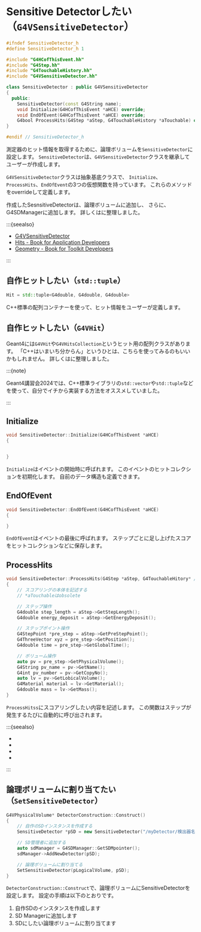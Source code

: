# Sensitive Detectorしたい（``G4VSensitiveDetector``）

```cpp
#ifndef SensitiveDetector_h
#define SensitiveDetector_h 1

#include "G4HCofThisEvent.hh"
#include "G4Step.hh"
#include "G4TouchableHistory.hh"
#include "G4VSensitiveDetector.hh"

class SensitiveDetector : public G4VSensitiveDetector
{
  public:
    SensitiveDetector(const G4String name);
    void Initialize(G4HCofThisEvent *aHCE) override;
    void EndOfEvent(G4HCofThisEvent *aHCE) override;
    G4bool ProcessHits(G4Step *aStep, G4TouchableHistory *aTouchable) override;
}

#endif // SensitiveDetector_h
```

測定器のヒット情報を取得するために、論理ボリュームを``SensitiveDetector``に設定します。
``SensitiveDetector``は、``G4VSensitiveDetector``クラスを継承してユーザーが作成します。

``G4VSensitiveDetector``クラスは抽象基底クラスで、
``Initialize``、``ProcessHits``、``EndOfEvent``の3つの仮想関数を持っています。
これらのメソッドをoverrideして定義します。

作成したSesnsitiveDetectorは、論理ボリュームに追加し、
さらに、G4SDManagerに追加します。
詳しくは[](./geant4-logicalvolume-sensitivedetector.md)に整理しました。

:::{seealso}

- [G4VSensitiveDetector](https://geant4.kek.jp/Reference/11.2.0/classG4VSensitiveDetector.html)
- [Hits - Book for Application Developers](https://geant4-userdoc.web.cern.ch/UsersGuides/ForApplicationDeveloper/html/Detector/hit.html)
- [Geometry - Book for Toolkit Developers](https://geant4-userdoc.web.cern.ch/UsersGuides/ForToolkitDeveloper/html/OOAnalysisDesign/Geometry/geometry.html)

:::

## 自作ヒットしたい（``std::tuple``）

```cpp
Hit = std::tuple<G4double, G4double, G4double>
```

C++標準の配列コンテナーを使って、ヒット情報をユーザーが定義します。

## 自作ヒットしたい（``G4VHit``）

Geant4には``G4VHit``や``G4VHitsCollection``というヒット用の配列クラスがあります。
「C++はいまいち分からん」というひとは、こちらを使ってみるのもいいかもしれません。
詳しくは[](./geant4-scoring-hitscollection.md)に整理しました。

:::{note}

Geant4講習会2024では、C++標準ライブラリの``std::vector``や``std::tuple``などを使って、自分でイチから実装する方法をオススメしていました。

:::

## Initialize

```cpp
void SensitiveDetector::Initialize(G4HCofThisEvent *aHCE)
{


}
```

``Initialize``はイベントの開始時に呼ばれます。
このイベントのヒットコレクションを初期化します。
自前のデータ構造も定義できます。

## EndOfEvent

```cpp
void SensitiveDetector::EndOfEvent(G4HCofThisEvent *aHCE)
{

}
```

``EndOfEvent``はイベントの最後に呼ばれます。
ステップごとに足し上げたスコアをヒットコレクションなどに保存します。

## ProcessHits

```cpp
void SensitiveDetector::ProcessHits(G4Step *aStep, G4TouchableHitory* /* aTouchable */)
{
    // スコアリングの本体を記述する
    // *aTouchableはobsolete

    // ステップ操作
    G4double step_length = aStep->GetStepLength();
    G4double energy_deposit = aStep->GetEnergyDeposit();

    // ステップポイント操作
    G4StepPoint *pre_step = aStep->GetPreStepPoint();
    G4ThreeVector xyz = pre_step->GetPosition();
    G4double time = pre_step->GetGlobalTime();

    // ボリューム操作
    auto pv = pre_step->GetPhysicalVolume();
    G4String pv_name = pv->GetName();
    G4int pv_number = pv->GetCopyNo();
    auto lv = pv->GetLobicalVolume();
    G4Material material = lv->GetMaterial();
    G4double mass = lv->GetMass();
}
```

``ProcessHitss``にスコアリングしたい内容を記述します。
この関数はステップが発生するたびに自動的に呼び出されます。

:::{seealso}

- [](./geant4-step.md)
- [](./geant4-track.md)
- [](./geant4-physicalvolume.md)
- [](./geant4-logicalvolume.md)

:::

## 論理ボリュームに割り当てたい（``SetSensitiveDetector``）

```cpp
G4VPhysicalVolume* DetectorConstruction::Construct()
{
    // 自作のSDインスタンスを作成する
    SensitiveDetector *pSD = new SensitiveDetector("/myDetector/検出器名");

    // SD管理者に追加する
    auto sdManager = G4SDManager::GetSDMpointer();
    sdManager->AddNewDetector(pSD);

    // 論理ボリュームに割り当てる
    SetSensitiveDetector(pLogicalVolume, pSD);
}
```

``DetectorConstruction::Construct``で、論理ボリュームにSensitiveDetectorを設定します。
設定の手順は以下のとおりです。

1. 自作SDのインスタンスを作成します
2. SD Managerに追加します
3. SDにしたい論理ボリュームに割り当てます
